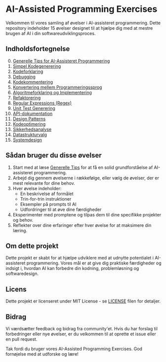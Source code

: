 # AI-Assisted Programming Exercises

Velkommen til vores samling af øvelser i AI-assisteret programmering. Dette repository indeholder 15 øvelser designet til at hjælpe dig med at mestre brugen af AI i din softwareudviklingsproces.

## Indholdsfortegnelse

0. [Generelle Tips for AI-Assisteret Programmering](./00-general-tips/README.md)
1. [Simpel Kodegenerering](./01-simple-code-generation/README.md)
2. [Kodeforklaring](./02-code-explanation/README.md)
3. [Debugging](./03-debugging/README.md)
4. [Kodekommentering](./04-code-commenting/README.md)
5. [Konvertering mellem Programmeringssprog](./05-language-conversion/README.md)
6. [Algoritmeforklaring og Implementering](./06-algorithm-explanation-implementation/README.md)
7. [Refaktorering](./07-code-refactoring/README.md)
8. [Regular Expressions (Regex)](./08-regular-expressions/README.md)
9. [Unit Test Generering](./09-unit-test-generation/README.md)
10. [API-dokumentation](./10-api-documentation/README.md)
11. [Design Patterns](./11-design-patterns/README.md)
12. [Kodeoptimering](./12-code-optimization/README.md)
13. [Sikkerhedsanalyse](./13-security-analysis/README.md)
14. [Datastrukturvalg](./14-data-structure-selection/README.md)
15. [Systemdesign](./15-system-design/README.md)

## Sådan bruger du disse øvelser

1. Start med at læse [Generelle Tips](./00-general-tips/README.md) for at få en solid grundforståelse af AI-assisteret programmering.
2. Arbejd dig gennem øvelserne i rækkefølge, eller vælg de øvelser, der er mest relevante for dine behov.
3. Hver øvelse indeholder:
   - En beskrivelse af formålet
   - Trin-for-trin instruktioner
   - Eksempler på prompts til AI
   - Udfordringer til at øve dine færdigheder
4. Eksperimenter med promptene og tilpas dem til dine specifikke projekter og behov.
5. Reflekter over dine erfaringer efter hver øvelse for at maksimere din læring.

## Om dette projekt

Dette projekt er skabt for at hjælpe udviklere med at udnytte potentialet i AI-assisteret programmering. Vores mål er at give dig praktiske færdigheder og indsigt i, hvordan AI kan forbedre din kodning, problemløsning og softwaredesign.

## Licens

Dette projekt er licenseret under MIT License - se [LICENSE](LICENSE) filen for detaljer.

## Bidrag

Vi værdsætter feedback og bidrag fra community'et. Hvis du har forslag til forbedringer eller nye øvelser, er du velkommen til at oprette et issue eller en pull request.

Tak fordi du bruger vores AI-Assisted Programming Exercises. God fornøjelse med at udforske og lære!